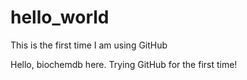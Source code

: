 # hello_world
This is the first time I am using GitHub


Hello, biochemdb here. Trying GitHub for the first time!
